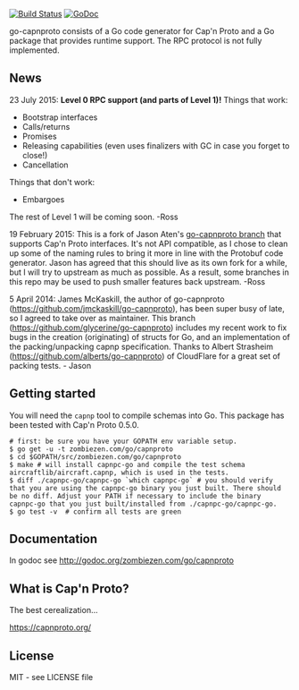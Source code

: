 [![Build Status](https://travis-ci.org/zombiezen/go-capnproto.svg?branch=master)](https://travis-ci.org/zombiezen/go-capnproto)
[![GoDoc](https://godoc.org/zombiezen.com/go/capnproto?status.svg)](https://godoc.org/zombiezen.com/go/capnproto)

go-capnproto consists of a Go code generator for Cap'n Proto and a Go
package that provides runtime support.  The RPC protocol is not fully
implemented.

News
----

23 July 2015: **Level 0 RPC support (and parts of Level 1)!** Things that work:

- Bootstrap interfaces
- Calls/returns
- Promises
- Releasing capabilities (even uses finalizers with GC in case you forget to close!)
- Cancellation

Things that don't work:

- Embargoes

The rest of Level 1 will be coming soon. -Ross

19 February 2015: This is a fork of Jason Aten's [go-capnproto
branch](https://github.com/glycerine/go-capnproto) that supports Cap'n
Proto interfaces.  It's not API compatible, as I chose to clean up some of the
naming rules to bring it more in line with the Protobuf code generator.
Jason has agreed that this should live as its own fork for a while, but I
will try to upstream as much as possible.  As a result, some branches in
this repo may be used to push smaller features back upstream. -Ross

5 April 2014: James McKaskill, the author of go-capnproto (https://github.com/jmckaskill/go-capnproto), 
has been super busy of late, so I agreed to take over as maintainer. This branch 
(https://github.com/glycerine/go-capnproto) includes my recent work to fix bugs in the
creation (originating) of structs for Go, and an implementation of the packing/unpacking capnp specification.
Thanks to Albert Strasheim (https://github.com/alberts/go-capnproto) of CloudFlare for a great set of packing tests. - Jason

Getting started
---------------

You will need the `capnp` tool to compile schemas into Go.  This package has
been tested with Cap'n Proto 0.5.0.

~~~
# first: be sure you have your GOPATH env variable setup.
$ go get -u -t zombiezen.com/go/capnproto
$ cd $GOPATH/src/zombiezen.com/go/capnproto
$ make # will install capnpc-go and compile the test schema aircraftlib/aircraft.capnp, which is used in the tests.
$ diff ./capnpc-go/capnpc-go `which capnpc-go` # you should verify that you are using the capnpc-go binary you just built. There should be no diff. Adjust your PATH if necessary to include the binary capnpc-go that you just built/installed from ./capnpc-go/capnpc-go.
$ go test -v  # confirm all tests are green
~~~

Documentation
-------------

In godoc see http://godoc.org/zombiezen.com/go/capnproto

What is Cap'n Proto?
--------------------

The best cerealization...

https://capnproto.org/

License
-------

MIT - see LICENSE file
